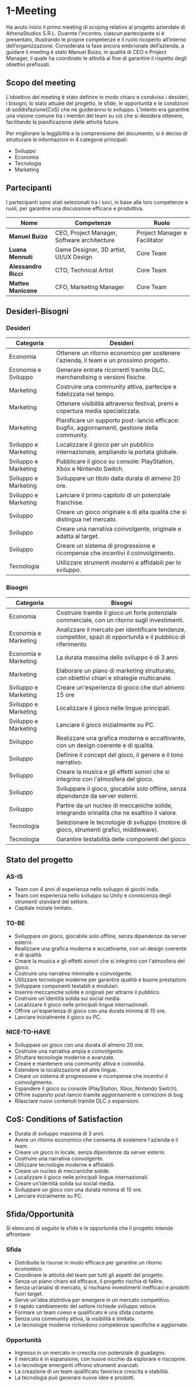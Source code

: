 # 1-Meeting

Ha avuto inizio il primo meeting di scoping relativo al progetto aziendale di
AthenaStudios S.R.L.
Duarnte l'incontro, ciascun partecipante si è presentato, illustrando le proprie
competenze e il ruolo ricoperto all’interno dell’organizzazione.
Considerata la fase ancora embrionale dell’azienda, a guidare il meeting è stato
Manuel Buizo, in qualità di CEO e Project Manager, il quale ha coordinato le
attività al fine di garantire il rispetto degli obiettivi prefissati.

## Scopo del meeting

L’obiettivo del meeting è stato definire in modo chiaro e condiviso i desideri,
i bisogni, lo stato attuale del progetto, le sfide, le opportunità e le condizioni
di soddisfazione(CoS) che ne guideranno lo sviluppo. L’intento era garantire una
visione comune tra i membri del team su ciò che si desidera ottenere, facilitando
la pianificazione delle attività future.

Per migliorare la leggibilità e la comprensione del documento, si è deciso di
strutturare le informazioni in 4 categorie principali:

- Sviluppo
- Economia
- Tecnologia
- Marketing

## Partecipanti

I partecipanti sono stati selezionati tra i soci, in base alle loro competenze
e ruoli, per garantire una discussione efficace e produttiva.

| Nome                 | Competenze                                  | Ruolo                         |
|----------------------|---------------------------------------------|-------------------------------|
| **Manuel Buizo**     | CEO, Project Manager, Software architecture | Project Manager e Facilitator |
| **Luana Mennuti**    | Game Designer, 3D artist, UI/UX Design      | Core Team                     |
| **Alessandro Ricci** | CTO, Technical Artist                       | Core Team                     |
| **Matteo Manicone**  | CFO, Marketing Manager                      | Core Team                     |

## Desideri-Bisogni

### Desideri

| Categoria            | Desideri                                                                                       |
|----------------------|------------------------------------------------------------------------------------------------|
| Economia             | Ottenere un ritorno economico per sostenere l'azienda, il team e un prossimo progetto.         |
| Economia e Sviluppo  | Generare entrate ricorrenti tramite DLC, merchandising o versioni fisiche.                     |
| Marketing            | Costruire una community attiva, partecipe e fidelizzata nel tempo.                             |
| Marketing            | Ottenere visibilità attraverso festival, premi e copertura media specializzata.                |
| Marketing            | Pianificare un supporto post-lancio efficace: bugfix, aggiornamenti, gestione della community. |
| Sviluppo e Marketing | Localizzare il gioco per un pubblico internazionale, ampliando la portata globale.             |
| Sviluppo e Marketing | Pubblicare il gioco su console: PlayStation, Xbox e Nintendo Switch.                           |
| Sviluppo e Marketing | Sviluppare un titolo dalla durata di almeno 20 ore.                                            |
| Sviluppo e Marketing | Lanciare il primo capitolo di un potenziale franchise.                                         |
| Sviluppo             | Creare un gioco originale e di alta qualità che si distingua nel mercato.                      |
| Sviluppo             | Creare una narrativa coinvolgente, originale e adatta al target.                               |
| Sviluppo             | Creare un sistema di progressione e ricompense che incentivi il coinvolgimento.                |
| Tecnologia           | Utilizzare strumenti moderni e affidabili per lo sviluppo.                                     |

### Bisogni

| Categoria            | Bisogni                                                                                                        |
|----------------------|----------------------------------------------------------------------------------------------------------------|
| Economia             | Costruire tramite il gioco un forte potenziale commerciale, con un ritorno sugli investimenti.                 |
| Economia e Marketing | Analizzare il mercato per identificare tendenze, competitor, spazi di opportunità e il pubblico di riferimento |
| Economia e Marketing | La durata massima dello sviluppo è di 3 anni                                                                   |
| Marketing            | Elaborare un piano di marketing strutturato, con obiettivi chiari e strategie multicanale.                     |
| Sviluppo e Marketing | Creare un'esperienza di gioco che duri almeno 15 ore                                                           |
| Sviluppo e Marketing | Localizzare il gioco nelle lingue principali.                                                                  |
| Sviluppo e Marketing | Lanciare il gioco inizialmente su PC.                                                                          |
| Sviluppo             | Realizzare una grafica moderna e accattivante, con un design coerente e di qualità.                            |
| Sviluppo             | Definire il concept del gioco, il genere e il tono narrativo.                                                  |
| Sviluppo             | Creare la musica e gli effetti sonori che si integrino con l'atmosfera del gioco.                              |
| Sviluppo             | Sviluppare il gioco, giocabile solo offline, senza dipendenze da server esterni.                               |
| Sviluppo             | Partire da un nucleo di meccaniche solide, integrando orinalità che ne esaltino il valore.                     |
| Tecnologia           | Selezionare le tecnologie di sviluppo (motore di gioco, strumenti grafici, middleware).                        |
| Tecnologia           | Garantire testabilità delle componenti del gioco                                                               |

## Stato del progetto

### AS-IS

- Team con 4 anni di esperienza nello sviluppo di giochi indie.
- Team con esperienza nello sviluppo su Unity e conoscenza degli strumenti standard del settore.
- Capitale iniziale limitato.

### TO-BE

- Sviluppare un gioco, giocabile solo offline, senza dipendenze da server esterni.
- Realizzare una grafica moderna e accattivante, con un design coerente e di qualità.
- Creare la musica e gli effetti sonori che si integrino con l'atmosfera del gioco.
- Costruire una narrativa minimalle e coinvolgente.
- Utilizzare tecnologie moderne per garantire qualità e buone prestazioni.
- Sviluppare componenti testabili e modulari.
- Inserire meccaniche solide e originali per attrarre il pubblico.
- Costruire un'identità solida sui social media.
- Localizzare il gioco nelle principali lingue internazionali.
- Offrire un'esperienza di gioco con una durata minima di 15 ore.
- Lanciare inizialmente il gioco su PC.

### NICE-TO-HAVE

- Sviluppare un gioco con una durata di almeno 20 ore.
- Costruire una narrativa ampia e coinvolgente.
- Sfruttare tecnologie moderne e avanzate.
- Creare e mantenere una community attiva e coinvolta.
- Estendere la localizzazione ad altre lingue.
- Creare un sistema di progressione e ricompense che incentivi il coinvolgimento.
- Espandere il gioco su console (PlayStation, Xbox, Nintendo Switch).
- Offrire supporto post-lancio tramite aggiornamenti e correzioni di bug.
- Rilasciare nuovi contenuti tramite DLC o espansioni.

## CoS: Conditions of Satisfaction

- Durata di sviluppo massima di 3 anni.
- Avere un ritorno economico che consenta di sostenere l'azienda e il team.
- Creare un gioco in locale, senza dipendenze da server esterni.
- Costruire una narrativa coinvolgente.
- Utilizzare tecnologie moderne e affidabili.
- Creare un nucleo di meccaniche solide.
- Localizzare il gioco nelle principali lingue internazionali.
- Creare un'identità solida sui social media.
- Sviluppare un gioco con una durata minima di 15 ore.
- Lanciare inizialmente su PC.

## Sfida/Opportunità

Si elencano di seguito le sfide e le opportunità che il progetto intende affrontare:

### Sfida

- Distribuite le risorse in modo efficace per garantire un ritorno economico.
- Coordinare le attività del team per tutti gli aspetti del progetto.
- Senza un piano chiaro ed efficace, il progetto rischia di fallire.
- Senza un’analisi di mercato, si rischiano investimenti inefficaci e prodotti fuori target.
- Serve un’idea distintiva per emergere in un mercato competitivo.
- Il rapido cambiamento del settore richiede sviluppo veloce.
- Formare un team coeso e qualificato è una sfida costante.
- Senza una community attiva, la visibilità è limitata.
- Le tecnologie moderne richiedono competenze specifiche e aggiornate.

### Opportunità

- Ingresso in un mercato in crescita con potenziale di guadagno.
- Il mercato è in espansione, con nuove nicchie da esplorare e riscoprire.
- Le tecnologie emergenti offrono strumenti avanzati.
- La creazione di un team qualificato favorisce crescita e stabilità.
- La tecnologia può generare nuove idee e prodotti.
